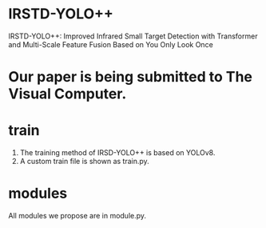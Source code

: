 # IRSTD-YOLO++
IRSTD-YOLO++: Improved Infrared Small Target Detection with Transformer and Multi-Scale Feature Fusion Based on You Only Look Once
# Our paper is being submitted to The Visual Computer.
# train
1. The training method of IRSD-YOLO++ is based on YOLOv8.
2. A custom train file is shown as train.py.
# modules
All modules we propose are in module.py.
